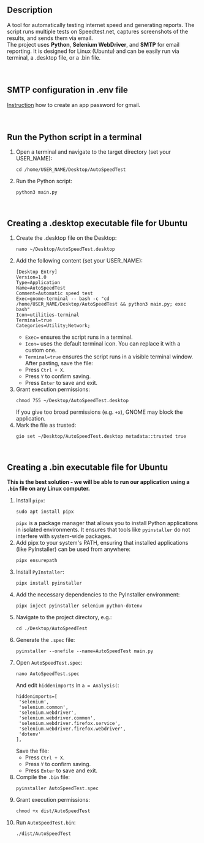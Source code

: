 ## Description
A tool for automatically testing internet speed and generating reports. The script runs multiple tests on Speedtest.net, captures screenshots of the results, and sends them via email.\
The project uses **Python**, **Selenium WebDriver**, and **SMTP** for email reporting. It is designed for Linux (Ubuntu) and can be easily run via terminal, a .desktop file, or a .bin file.
</br></br></br>

## SMTP configuration in .env file
[Instruction](https://itsupport.umd.edu/itsupport?id=kb_article_view&sysparm_article=KB0015112) how to create an app password for gmail.
</br></br></br>

## Run the Python script in a terminal
1. Open a terminal and navigate to the target directory (set your USER_NAME):
   ```
   cd /home/USER_NAME/Desktop/AutoSpeedTest
   ```
2. Run the Python script:
   ```
   python3 main.py
   ```
</br>

## Creating a .desktop executable file for Ubuntu
1. Create the .desktop file on the Desktop:
   ```
   nano ~/Desktop/AutoSpeedTest.desktop
   ```
2. Add the following content (set your USER_NAME):
   ```
   [Desktop Entry]
   Version=1.0
   Type=Application
   Name=AutoSpeedTest
   Comment=Automatic speed test
   Exec=gnome-terminal -- bash -c "cd /home/USER_NAME/Desktop/AutoSpeedTest && python3 main.py; exec bash"
   Icon=utilities-terminal
   Terminal=true
   Categories=Utility;Network;
   ```
   * `Exec=` ensures the script runs in a terminal.
   * `Icon=` uses the default terminal icon. You can replace it with a custom one.
   * `Terminal=true` ensures the script runs in a visible terminal window.\
   After pasting, save the file:
   * Press `Ctrl + X`.
   * Press `Y` to confirm saving.
   * Press `Enter` to save and exit.
4. Grant execution permissions:
   ```
   chmod 755 ~/Desktop/AutoSpeedTest.desktop
   ```
   If you give too broad permissions (e.g. `+x`), GNOME may block the application.
5. Mark the file as trusted:
   ```
   gio set ~/Desktop/AutoSpeedTest.desktop metadata::trusted true
   ```
</br>

## Creating a .bin executable file for Ubuntu
**This is the best solution - we will be able to run our application using a `.bin` file on any Linux computer.**
1. Install `pipx`:
   ```
   sudo apt install pipx
   ```
   `pipx` is a package manager that allows you to install Python applications in isolated environments. It ensures that tools like `pyinstaller` do not interfere with system-wide packages.
2. Add pipx to your system's PATH, ensuring that installed applications (like PyInstaller) can be used from anywhere:
   ```
   pipx ensurepath
   ```
3. Install `PyInstaller`:
   ```
   pipx install pyinstaller
   ```
4. Add the necessary dependencies to the PyInstaller environment:
   ```
   pipx inject pyinstaller selenium python-dotenv
   ```
5. Navigate to the project directory, e.g.:
   ```
   cd ./Desktop/AutoSpeedTest
   ```
6. Generate the `.spec` file:
   ```
   pyinstaller --onefile --name=AutoSpeedTest main.py
   ```
7. Open `AutoSpeedTest.spec`:
   ```
   nano AutoSpeedTest.spec
   ```
   And edit `hiddenimports` in `a = Analysis(`:
   ```
   hiddenimports=[
    'selenium',
    'selenium.common',
    'selenium.webdriver',
    'selenium.webdriver.common',
    'selenium.webdriver.firefox.service',
    'selenium.webdriver.firefox.webdriver',
    'dotenv'
   ],
   ```
   Save the file:
   * Press `Ctrl + X`.
   * Press `Y` to confirm saving.
   * Press `Enter` to save and exit.
8. Compile the `.bin` file:
   ```
   pyinstaller AutoSpeedTest.spec
   ```
10. Grant execution permissions:
    ```
    chmod +x dist/AutoSpeedTest
    ```
11. Run `AutoSpeedTest.bin`:
    ```
    ./dist/AutoSpeedTest
    ```
